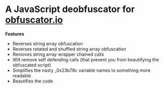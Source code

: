# A JavaScript deobfuscator for [obfuscator.io](https://obfuscator.io/)

**Features**
* Reverses string array obfuscation
* Reverses rotated and shuffled string array obfuscation
* Removes string array wrapper chained calls
* Will remove self defending calls (that prevent you from beautifying the obfuscated script)
* Simplifies the nasty \_0x23b78c variable names to something more readable
* Beautifies the code
